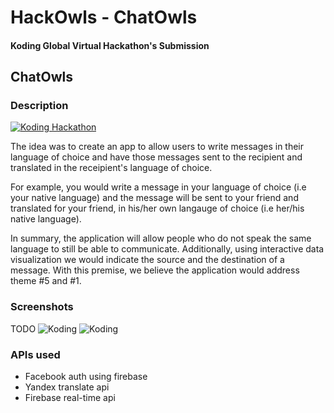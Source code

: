 # HackOwls - ChatOwls
#### Koding Global Virtual Hackathon's Submission

## ChatOwls

### Description

[![Koding Hackathon](images/badge.png?raw=true "Koding Hackathon")](https://koding.com/Hackathon)

The idea was to create an app to allow users to write messages in their language of choice and have those messages sent to the recipient and translated in the receipient's language of choice. 

For example, you would write a message in your language of choice (i.e your native language) and the message will be sent to your friend and translated for your friend, in his/her own langauge of choice (i.e her/his native language).

In summary, the application will allow people who do not speak the same language to still be able to communicate. 
Additionally, using interactive data visualization we would indicate the source and the destination of a message. 
With this premise, we believe the application would address theme #5 and #1.

### Screenshots
TODO
![Koding](https://koding.com/a/site.landing/images/slideshow/2x/ss-terminal.png "Koding")
![Koding](https://koding.com/a/site.landing/images/slideshow/2x/ss-ide.png "Koding")

### APIs used
- Facebook auth using firebase
- Yandex translate api
- Firebase real-time api
